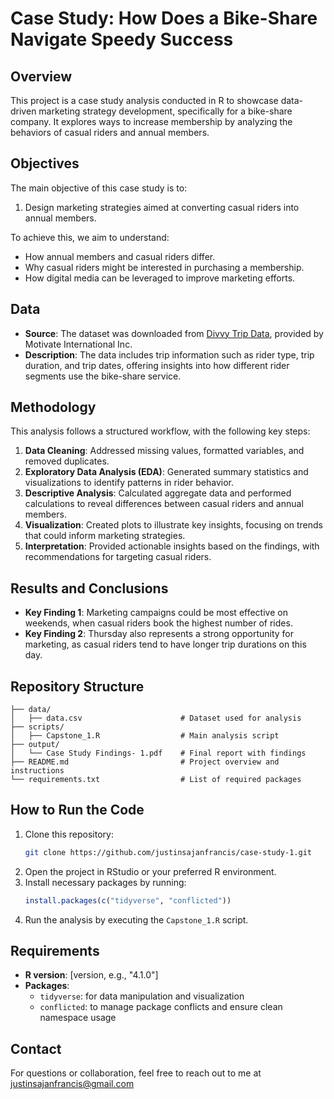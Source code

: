 # Case Study: How Does a Bike-Share Navigate Speedy Success

## Overview
This project is a case study analysis conducted in R to showcase data-driven marketing strategy development, specifically for a bike-share company. It explores ways to increase membership by analyzing the behaviors of casual riders and annual members.

## Objectives
The main objective of this case study is to:
1. Design marketing strategies aimed at converting casual riders into annual members.
   
To achieve this, we aim to understand:
   - How annual members and casual riders differ.
   - Why casual riders might be interested in purchasing a membership.
   - How digital media can be leveraged to improve marketing efforts.

## Data
- **Source**: The dataset was downloaded from [Divvy Trip Data](https://divvy-tripdata.s3.amazonaws.com/index.html), provided by Motivate International Inc.
- **Description**: The data includes trip information such as rider type, trip duration, and trip dates, offering insights into how different rider segments use the bike-share service.

## Methodology
This analysis follows a structured workflow, with the following key steps:
1. **Data Cleaning**: Addressed missing values, formatted variables, and removed duplicates.
2. **Exploratory Data Analysis (EDA)**: Generated summary statistics and visualizations to identify patterns in rider behavior.
3. **Descriptive Analysis**: Calculated aggregate data and performed calculations to reveal differences between casual riders and annual members.
4. **Visualization**: Created plots to illustrate key insights, focusing on trends that could inform marketing strategies.
5. **Interpretation**: Provided actionable insights based on the findings, with recommendations for targeting casual riders.

## Results and Conclusions
- **Key Finding 1**: Marketing campaigns could be most effective on weekends, when casual riders book the highest number of rides.
- **Key Finding 2**: Thursday also represents a strong opportunity for marketing, as casual riders tend to have longer trip durations on this day.

## Repository Structure
```
├── data/
│   ├── data.csv                      # Dataset used for analysis
├── scripts/
│   ├── Capstone_1.R                  # Main analysis script
├── output/
│   └── Case Study Findings- 1.pdf    # Final report with findings
├── README.md                         # Project overview and instructions
└── requirements.txt                  # List of required packages
```

## How to Run the Code
1. Clone this repository:
   ```bash
   git clone https://github.com/justinsajanfrancis/case-study-1.git
   ```
2. Open the project in RStudio or your preferred R environment.
3. Install necessary packages by running:
   ```R
   install.packages(c("tidyverse", "conflicted"))
   ```
4. Run the analysis by executing the `Capstone_1.R` script.

## Requirements
- **R version**: [version, e.g., "4.1.0"]
- **Packages**: 
  - `tidyverse`: for data manipulation and visualization
  - `conflicted`: to manage package conflicts and ensure clean namespace usage

## Contact
For questions or collaboration, feel free to reach out to me at justinsajanfrancis@gmail.com


